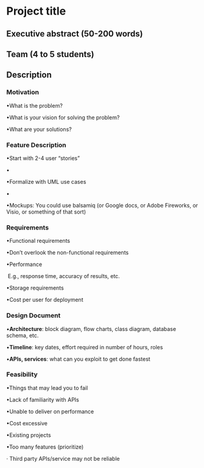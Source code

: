 # Project title



## Executive abstract (50-200 words)

## Team (4 to 5 students)

## Description

### Motivation

•What is the problem?



•What is your vision for solving the problem?



•What are your solutions?

### Feature Description

•Start with 2-4 user “stories”

•

•Formalize with UML use cases

•

•Mockups: You could use balsamiq (or Google docs, or Adobe Fireworks, or Visio, or something of that sort)

### Requirements

•Functional requirements

•Don’t overlook the non-functional requirements

•Performance

​	E.g., response time, accuracy of results, etc.

•Storage requirements

•Cost per user for deployment

### Design Document

•**Architecture**: block diagram, flow charts, class diagram, database schema, etc.

•**Timeline**: key dates, effort required in number of hours, roles

•**APIs, services**: what can you exploit to get done fastest

### Feasibility

•Things that may lead you to fail

•Lack of familiarity with APIs

•Unable to deliver on performance

•Cost excessive

•Existing projects

•Too many features (prioritize)

· Third party APIs/service may not be reliable

